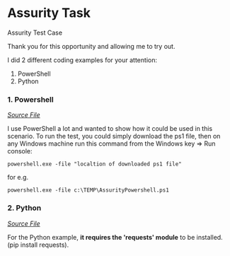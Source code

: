 # Assurity Task #

Assurity Test Case

Thank you for this opportunity and allowing me to try out.

I did 2 different coding examples for your attention:
1. PowerShell
2. Python

### 1. Powershell ### 

[*Source File*](https://github.com/duppiedp/AssurityTask/AssurityPowershell.ps1)

I use PowerShell a lot and wanted to show how it could be used in this scenario.
To run the test, you could simply download the ps1 file, then on any Windows machine run this command from the Windows key => Run console:

`powershell.exe -file "localtion of downloaded ps1 file"`

for e.g.

`powershell.exe -file c:\TEMP\AssurityPowershell.ps1`

### 2. Python ###

[*Source File*](https://github.com/duppiedp/AssurityTask/AssurityPython.ps1)

For the Python example, **it requires the 'requests' module** to be installed. (pip install requests).
